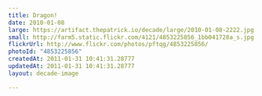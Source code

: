 ```yaml
---
title: Dragon!
date: 2010-01-08
large: https://artifact.thepatrick.io/decade/large/2010-01-08-2222.jpg
small: http://farm5.static.flickr.com/4121/4853225856_1bb041728a_s.jpg
flickrUrl: http://www.flickr.com/photos/pftqg/4853225856/
photoId: "4853225856"
createdAt: 2011-01-31 10:41:31.28777
updatedAt: 2011-01-31 10:41:31.28777
layout: decade-image

---
```


